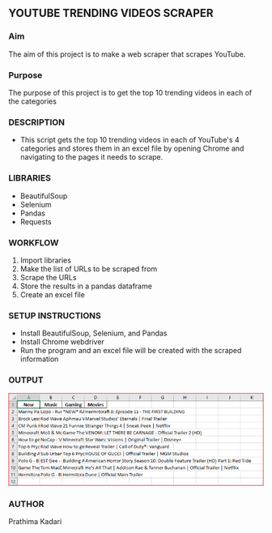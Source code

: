 ## YOUTUBE TRENDING VIDEOS SCRAPER

### Aim

The aim of this project is to make a web scraper that scrapes YouTube.

### Purpose

The purpose of this project is to get the top 10 trending videos in each of the categories

### DESCRIPTION

- This script gets the top 10 trending videos in each of YouTube's 4 categories and stores them in an excel file by opening Chrome and navigating to the pages it needs to scrape.

### LIBRARIES

- BeautifulSoup
- Selenium
- Pandas
- Requests

### WORKFLOW

1. Import libraries
2. Make the list of URLs to be scraped from
3. Scrape the URLs
4. Store the results in a pandas dataframe
5. Create an excel file

### SETUP INSTRUCTIONS

- Install BeautifulSoup, Selenium, and Pandas
- Install Chrome webdriver
- Run the program and an excel file will be created with the scraped information

### OUTPUT

![image](https://github.com/prathimacode-hub/GSSoC-2022/blob/main/Rotten%20Scripts/Youtube%20Trending%20Videos%20Scraper/Images/Output.png)

### AUTHOR

Prathima Kadari

